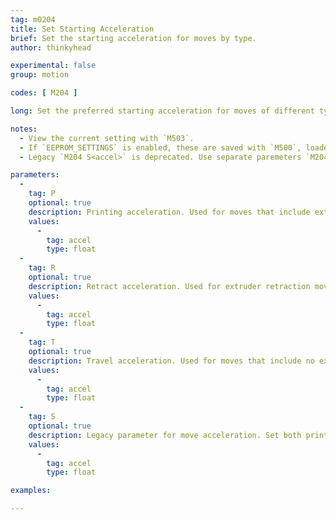 ```yaml
---
tag: m0204
title: Set Starting Acceleration
brief: Set the starting acceleration for moves by type.
author: thinkyhead

experimental: false
group: motion

codes: [ M204 ]

long: Set the preferred starting acceleration for moves of different types.

notes:
  - View the current setting with `M503`.
  - If `EEPROM_SETTINGS` is enabled, these are saved with `M500`, loaded with `M501`, and reset with `M502`.
  - Legacy `M204 S<accel>` is deprecated. Use separate paremeters `M204 P<accel> T<accel>` instead.

parameters:
  -
    tag: P
    optional: true
    description: Printing acceleration. Used for moves that include extrusion (i.e., which employ the current tool).
    values:
      -
        tag: accel
        type: float
  -
    tag: R
    optional: true
    description: Retract acceleration. Used for extruder retraction moves.
    values:
      -
        tag: accel
        type: float
  -
    tag: T
    optional: true
    description: Travel acceleration. Used for moves that include no extrusion.
    values:
      -
        tag: accel
        type: float
  -
    tag: S
    optional: true
    description: Legacy parameter for move acceleration. Set both printing and travel acceleration.
    values:
      -
        tag: accel
        type: float

examples:

---
```


